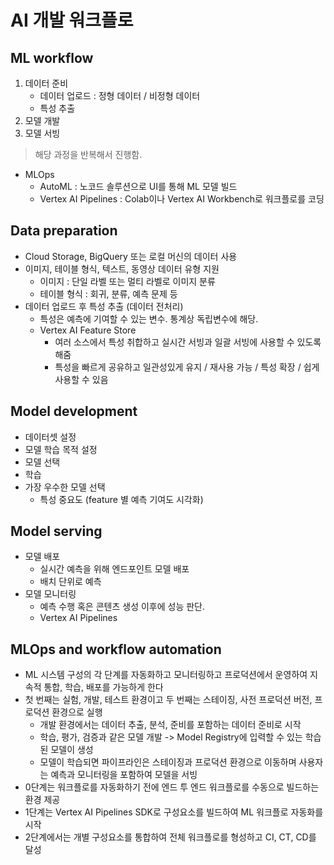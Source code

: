 # AI 개발 워크플로

## ML workflow

1. 데이터 준비
    - 데이터 업로드 : 정형 데이터 / 비정형 데이터
    - 특성 추출
2. 모델 개발
3. 모델 서빙
> 해당 과정을 반복해서 진행함. 
- MLOps
    - AutoML : 노코드 솔루션으로 UI를 통해 ML 모델 빌드
    - Vertex AI Pipelines : Colab이나 Vertex AI Workbench로 워크플로를 코딩

## Data preparation
- Cloud Storage, BigQuery 또는 로컬 머신의 데이터 사용
- 이미지, 테이블 형식, 텍스트, 동영상 데이터 유형 지원
    - 이미지 : 단일 라벨 또는 멀티 라벨로 이미지 분류
    - 테이블 형식 : 회귀, 분류, 예측 문제 등
- 데이터 업로드 후 특성 추출 (데이터 전처리)
    - 특성은 예측에 기여할 수 있는 변수. 통계상 독립변수에 해당.
    - Vertex AI Feature Store 
        - 여러 소스에서 특성 취합하고 실시간 서빙과 일괄 서빙에 사용할 수 있도록 해줌
        - 특성을 빠르게 공유하고 일관성있게 유지 / 재사용 가능 / 특성 확장 / 쉽게 사용할 수 있음

## Model development
- 데이터셋 설정
- 모델 학습 목적 설정
- 모델 선택
- 학습
- 가장 우수한 모델 선택
    - 특성 중요도 (feature 별 예측 기여도 시각화)

## Model serving
- 모델 배포
    - 실시간 예측을 위해 엔드포인트 모델 배포
    - 배치 단위로 예측
- 모델 모니터링
    - 예측 수행 혹은 콘텐츠 생성 이후에 성능 판단. 
    - Vertex AI Pipelines

## MLOps and workflow automation
- ML 시스템 구성의 각 단계를 자동화하고 모니터링하고 프로덕션에서 운영하여 지속적 통합, 학습, 배포를 가능하게 한다
- 첫 번째는 실험, 개발, 테스트 환경이고 
  두 번째는 스테이징, 사전 프로덕션 버전, 프로덕션 환경으로 실행
    - 개발 환경에서는 데이터 추출, 분석, 준비를 포함하는 데이터 준비로 시작
    - 학습, 평가, 검증과 같은 모델 개발 -> Model Registry에 입력할 수 있는 학습된 모델이 생성
    - 모델이 학습되면 파이프라인은 스테이징과 프로덕션 환경으로 이동하며 사용자는 예측과 모니터링을 포함하여 모델을 서빙
- 0단계는 워크플로를 자동화하기 전에 엔드 투 엔드 워크플로를 수동으로 빌드하는 환경 제공
- 1단계는 Vertex AI Pipelines SDK로 구성요소를 빌드하여 ML 워크플로 자동화를 시작
- 2단계에서는 개별 구성요소를 통합하여 전체 워크플로를 형성하고 CI, CT, CD를 달성

